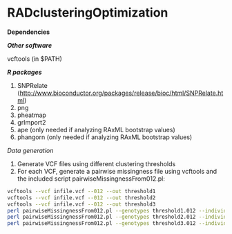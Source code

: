 # RADclusteringOptimization

**Dependencies**

***Other software***

vcftools (in $PATH)

***R packages***

  1) SNPRelate (http://www.bioconductor.org/packages/release/bioc/html/SNPRelate.html)
  2) png
  3) pheatmap
  4) grImport2
  5) ape (only needed if analyzing RAxML bootstrap values)
  6) phangorn (only needed if analyzing RAxML bootstrap values)



*Data generation*
1) Generate VCF files using different clustering thresholds
2) For each VCF, generate a pairwise missingness file using vcftools and the included script pairwiseMissingnessFrom012.pl:

```bash
vcftools --vcf infile.vcf --012 --out threshold1
vcftools --vcf infile.vcf --012 --out threshold2
vcftools --vcf infile.vcf --012 --out threshold3
perl pairwiseMissingnessFrom012.pl --genotypes threshold1.012 --individuals threshold1.012.indv --out threshold1.missingness
perl pairwiseMissingnessFrom012.pl --genotypes threshold2.012 --individuals threshold2.012.indv --out threshold2.missingness
perl pairwiseMissingnessFrom012.pl --genotypes threshold3.012 --individuals threshold3.012.indv --out threshold3.missingness
```


